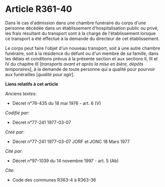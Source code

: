 # Article R361-40

Dans le cas d'admission dans une chambre funéraire du corps d'une personne décédée dans un établissement d'hospitalisation
public ou privé, les frais résultant du transport sont à la charge de l'établissement lorsque ce transport a été effectué à
la demande du directeur de cet établissement.

Le corps peut faire l'objet d'un nouveau transport, soit à une autre chambre funéraire, soit à la résidence du défunt ou d'un
membre de sa famille, dans les délais et conditions prévus à la présente section et aux sections II, III et IV du chapitre
III [*transports avant et après la mise en bière, dépôts temporaires*], à la demande de toute personne qui a qualité pour
pourvoir aux funérailles [*qualité pour agir*].

**Liens relatifs à cet article**

_Anciens textes_:

  - Décret n°76-435 du 18 mai 1976 - art. 6 (V)

_Codifié par_:

  - Décret n°77-241 1977-03-07

_Créé par_:

  - Décret n°77-241 1977-03-07 JORF et JONC 18 Mars 1977

_Cité par_:

  - Décret n°97-1039 du 14 novembre 1997 - art. 5 (Ab)

_Cite_:

  - Code des communes R363-4 à R363-36
